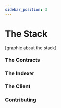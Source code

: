 ```yaml
---
sidebar_position: 3
---
```


# The Stack

[graphic about the stack]

### The Contracts

### The Indexer

### The Client

### Contributing